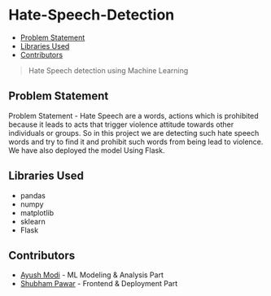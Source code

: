 # Hate-Speech-Detection

- [Problem Statement](#problem-statement)
- [Libraries Used](#libraries-used)
- [Contributors](#contributors)


> Hate Speech detection using Machine Learning

## Problem Statement

Problem Statement - 
Hate Speech are a words, actions which is prohibited because it leads to acts that trigger violence attitude towards other individuals or groups. So in this project we are detecting such hate speech words and try to find it and prohibit such words from being lead to violence. We have also deployed the model Using Flask.

## Libraries Used

- pandas
- numpy
- matplotlib
- sklearn 
- Flask

## Contributors

- [Ayush Modi](https://github.com/hot9cups) - ML Modeling & Analysis Part
- [Shubham Pawar](https://github.com/shubham5351) - Frontend & Deployment Part
